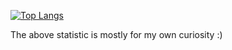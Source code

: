[![Top Langs](https://github-readme-stats.vercel.app/api/top-langs/?username=roangelova&langs_count=8&layout=compact)](https://github.com/anuraghazra/github-readme-stats)

The above statistic is mostly for my own curiosity :)


